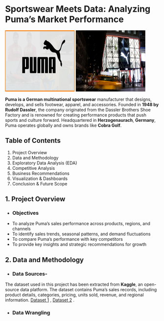 # **Sportswear Meets Data: Analyzing Puma’s Market Performance**
<img src="pictures/puma.jpg" alt="Puma Logo" width="45%" height="200">  <img src="pictures/puma store.jpg" alt="Puma Store" width="45%" height="200">


**Puma is a German multinational sportswear** manufacturer that designs, develops, and sells footwear, apparel, and accessories. Founded in **1948 by Rudolf Dassler**, the company originated from the Dassler Brothers Shoe Factory and is renowned for creating performance products that push sports and culture forward. Headquartered in **Herzogenaurach**, **Germany**, Puma operates globally and owns brands like **Cobra Golf**. 

## Table of Contents 
  1. Project Overview 
  2. Data and Methodology
  3. Exploratory Data Analysis (EDA)
  4. Competitive Analysis
  5. Business Recommendations           
  6. Visualization & Dashboards
  7. Conclusion & Future Scope

## 1. Project Overview
- ### **Objectives**
- To analyze Puma’s sales performance across products, regions, and channels
- To identify sales trends, seasonal patterns, and demand fluctuations
- To compare Puma’s performance with key competitors
- To provide key insights and strategic recommendations for growth

## 2. Data and Methodology
- ### Data Sources-
The dataset used in this project has been extracted from **Kaggle**, an open-source data platform. The dataset contains Puma’s sales records, including product details, categories, pricing, units sold, revenue, and regional information. [Dataset 1](https://www.kaggle.com/datasets/diabto/puma-dataset) , [Dataset 2](https://www.kaggle.com/datasets/abdullahlahaji/footware-sales-dataset) .

- ### Data Wrangling


